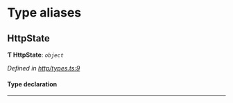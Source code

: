 

# Type aliases

<a id="httpstate"></a>

##  HttpState

**Ƭ HttpState**: *`object`*

*Defined in [http/types.ts:9](https://github.com/polkadot-js/api/blob/10bdaf5/packages/rpc-provider/src/http/types.ts#L9)*

#### Type declaration

___

